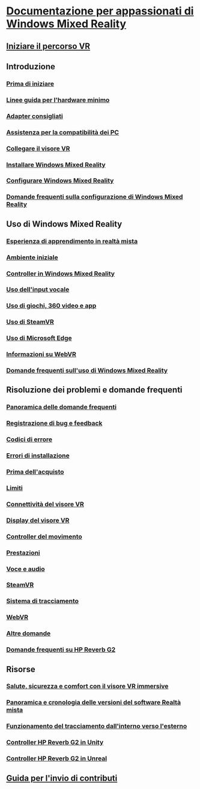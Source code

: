 # [Documentazione per appassionati di Windows Mixed Reality](index.yml)
## [Iniziare il percorso VR](vr-journey.md)

## Introduzione
### [Prima di iniziare](before-you-start.md)
### [Linee guida per l'hardware minimo](windows-mixed-reality-minimum-pc-hardware-compatibility-guidelines.md)
### [Adapter consigliati](recommended-adapters-for-windows-mixed-reality-capable-pcs.md)
### [Assistenza per la compatibilità dei PC](get-help-with-pc-compatibility.md)
### [Collegare il visore VR](plug-in-your-headset.md)
### [Installare Windows Mixed Reality](install-windows-mixed-reality.md)
### [Configurare Windows Mixed Reality](set-up-windows-mixed-reality.md)
### [Domande frequenti sulla configurazione di Windows Mixed Reality](wmr-setup-faq.md)

## Uso di Windows Mixed Reality
### [Esperienza di apprendimento in realtà mista](learn-mixed-reality.md)
### [Ambiente iniziale](your-mixed-reality-home.md)
### [Controller in Windows Mixed Reality](controllers-in-wmr.md)
### [Uso dell'input vocale](using-speech-in-wmr.md)
### [Uso di giochi, 360 video e app](using-games-and-apps-in-windows-mixed-reality.md)
### [Uso di SteamVR](using-steamvr-with-windows-mixed-reality.md)
### [Uso di Microsoft Edge](using-microsoft-edge.md)
### [Informazioni su WebVR](webvr.md)
### [Domande frequenti sull'uso di Windows Mixed Reality](using-wmr-faq.md)

## Risoluzione dei problemi e domande frequenti
### [Panoramica delle domande frequenti](troubleshooting-windows-mixed-reality.md)
### [Registrazione di bug e feedback](filing-feedback.md)
### [Codici di errore](error-codes.md)
### [Errori di installazione](installation_errors.md)
### [Prima dell'acquisto](before-you-buy-faqs.md)
### [Limiti](boundary-questions.md)
### [Connettività del visore VR](headset-connectivity.md)
### [Display del visore VR](headset-display.md)
### [Controller del movimento](motion-controller-problems.md)
### [Prestazioni](performance-questions.md)
### [Voce e audio](speech-and-audio.md)
### [SteamVR](steamvr-questions.md)
### [Sistema di tracciamento](tracking.md)
### [WebVR](webvr-questions.md)
### [Altre domande](other-questions.md)
### [Domande frequenti su HP Reverb G2](reverbG2-faq.md)

## Risorse
### [Salute, sicurezza e comfort con il visore VR immersive](wmr-health-safety-comfort.md)
### [Panoramica e cronologia delle versioni del software Realtà mista](mixed-reality-software.md)
### [Funzionamento del tracciamento dall'interno verso l'esterno](tracking-system.md)
### [Controller HP Reverb G2 in Unity](/windows/mixed-reality/develop/unity/unity-reverb-g2-controllers)
### [Controller HP Reverb G2 in Unreal](/windows/mixed-reality/develop/unreal/unreal-reverb-g2-controllers)

## [Guida per l'invio di contributi](contributing.md)